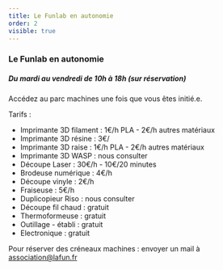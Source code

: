 ```yaml
---
title: Le Funlab en autonomie
order: 2
visible: true
---
```

### Le Funlab en autonomie
##### Du mardi au vendredi de 10h à 18h (sur réservation)

Accédez au parc machines une fois que vous êtes initié.e.

Tarifs : 

* Imprimante 3D filament : 1€/h PLA - 2€/h autres matériaux
* Imprimante 3D résine : 3€/
* Imprimante 3D raise : 1€/h PLA - 2€/h autres matériaux
* Imprimante 3D WASP : nous consulter
* Découpe Laser : 30€/h - 10€/20 minutes
* Brodeuse numérique : 4€/h
* Découpe vinyle : 2€/h
* Fraiseuse : 5€/h
* Duplicopieur Riso : nous consulter
* Découpe fil chaud : gratuit
* Thermoformeuse : gratuit
* Outillage - établi : gratuit
* Electronique : gratuit

Pour réserver des créneaux machines : envoyer un mail à association@lafun.fr
